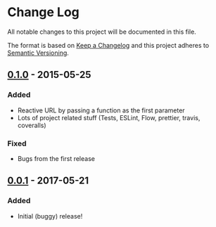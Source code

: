 # Change Log
All notable changes to this project will be documented in this file.

The format is based on [Keep a Changelog](http://keepachangelog.com/)
and this project adheres to [Semantic Versioning](http://semver.org/).

## [0.1.0] - 2015-05-25
### Added
- Reactive URL by passing a function as the first parameter
- Lots of project related stuff (Tests, ESLint, Flow, prettier, travis,
  coveralls)

### Fixed
- Bugs from the first release

## [0.0.1] - 2017-05-21
### Added
- Initial (buggy) release!

[0.1.0]: https://github.com/esphen/fetch-hoc/compare/v0.0.1...v0.1.0
[0.0.1]: https://github.com/esphen/fetch-hoc/commit/148b67fdfd0ad40439fc4a8f2e61418fa823441b
